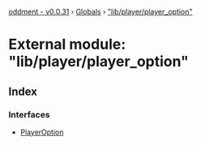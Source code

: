 [oddment - v0.0.31](../README.md) › [Globals](../globals.md) › ["lib/player/player_option"](_lib_player_player_option_.md)

# External module: "lib/player/player_option"

## Index

### Interfaces

* [PlayerOption](../interfaces/_lib_player_player_option_.playeroption.md)
